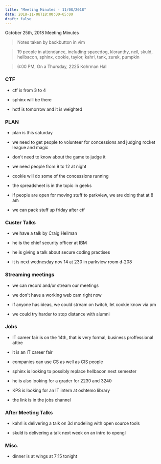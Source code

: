 ```yaml
---
title: "Meeting Minutes - 11/08/2018"
date: 2018-11-08T18:00:00-05:00
draft: false
---
```


October 25th, 2018 Meeting Minutes
> Notes taken by backbutton in vim

> 19 people in attendance, including:spacedog, kloranthy, neil, skuld, hellbacon, sphinx, cookie, taylor, kahrl, tank, zurek, pumpkin



 

> 6:00 PM, On a Thursday, 2225 Kohrman Hall

### CTF

* ctf is from 3 to 4 

* sphinx will be there

* hctf is tomorrow and it is weighted

### PLAN

* plan is this saturday

* we need to get people to volunteer for concessions and judging rocket league and magic

* don't need to know about the game to judge it

* we need people from 9 to 12 at night

* cookie will do some of the concessions running

* the spreadsheet is in the topic in geeks

* if people are open for moving stuff to parkview, we are doing that at 8 am

* we can pack stuff up friday after ctf

### Custer Talks

* we have a talk by Craig Heilman

* he is the chief security officer at IBM

* he is giving a talk about secure coding practises

* it is next wednesday nov 14 at 230 in parkview room d-208

### Streaming meetings

* we can record and/or stream our meetings

* we don't have a working web cam right now

* if anyone has ideas, we could stream on twitch, let cookie know via pm

* we could try harder to stop distance with alumni

### Jobs

* IT career fair is on the 14th, that is very formal, business proffessional attire

* it is an IT career fair

* companies can use CS as well as CIS people

* sphinx is looking to possibly replace hellbacon next semester

* he is also looking for a grader for 2230 and 3240

* KPS is looking for an IT intern at oshtemo library

* the link is in the jobs channel

### After Meeting Talks

* kahrl is delivering a talk on 3d modeling with open source tools

* skuld is delivering a talk next week on an intro to opengl

### Misc.

* dinner is at wings at 7:15 tonight
